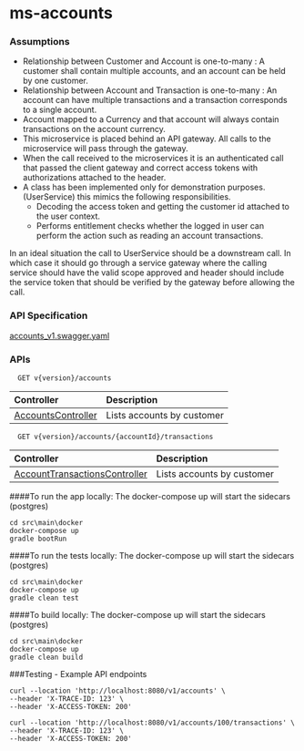 # ms-accounts

### Assumptions
- Relationship between Customer and Account is one-to-many : A customer shall contain multiple accounts, and an account can be held by one customer.
- Relationship between Account and Transaction is one-to-many : An account can have multiple transactions and a transaction corresponds to a single account.
- Account mapped to a Currency and that account will always contain transactions on the account currency.
- This microservice is placed behind an API gateway. All calls to the microservice will pass through the gateway.
- When the call received to the microservices it is an authenticated call that passed the client gateway and correct access tokens with authorizations attached to the header.
- A class has been implemented only for demonstration purposes. (UserService) this mimics the following responsibilities. 
  - Decoding the access token and getting the customer id attached to the user context. 
  - Performs entitlement checks whether the logged in user can perform the action such as reading an account transactions.

In an ideal situation the call to UserService should be a downstream call. In which case it should go through a service gateway where the calling service should have the valid scope approved and header should include the service token that should be verified by the gateway before allowing the call.

### API Specification
[accounts_v1.swagger.yaml](src/main/api/accounts_v1.swagger.yaml)

### APIs
```http
  GET v{version}/accounts
```

| Controller                                             | Description                |
| :--------                                              | :------------------------- |
| [AccountsController](src/main/java/com/anz/accounts/controller/AccountsController.java)  | Lists accounts by customer |

```http
  GET v{version}/accounts/{accountId}/transactions
```

| Controller                                             | Description                |
| :--------                                              | :------------------------- |
| [AccountTransactionsController](src/main/java/com/anz/accounts/controller/AccountTransactionsController.java)  | Lists accounts by customer |

####To run the app locally:
The docker-compose up will start the sidecars (postgres)  
```
cd src\main\docker
docker-compose up
gradle bootRun
```

####To run the tests locally:
The docker-compose up will start the sidecars (postgres)
```
cd src\main\docker
docker-compose up
gradle clean test
```

####To build locally:
The docker-compose up will start the sidecars (postgres)
```
cd src\main\docker
docker-compose up
gradle clean build
```

###Testing  - Example API endpoints
```
curl --location 'http://localhost:8080/v1/accounts' \
--header 'X-TRACE-ID: 123' \
--header 'X-ACCESS-TOKEN: 200'
```

```
curl --location 'http://localhost:8080/v1/accounts/100/transactions' \
--header 'X-TRACE-ID: 123' \
--header 'X-ACCESS-TOKEN: 200'
```
